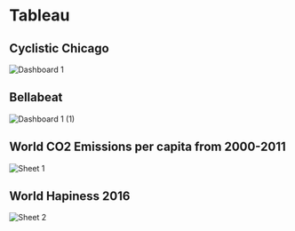 # Tableau

## Cyclistic Chicago

![Dashboard 1](https://github.com/Ganiur/Tableau/assets/121463568/6e8ff6dd-8bce-4153-a3bb-ffc0dbdb941b)


## Bellabeat

![Dashboard 1 (1)](https://github.com/Ganiur/Tableau/assets/121463568/4e33948b-21ef-496e-a4df-bf7f99e25c43)

## World CO2 Emissions per capita from 2000-2011

![Sheet 1](https://github.com/Ganiur/Tableau/assets/121463568/b97cbe09-45ac-4cef-90ec-ab4427e59145)

## World Hapiness 2016

![Sheet 2](https://github.com/Ganiur/Tableau/assets/121463568/82ee3f74-83fb-4bac-bd1b-67dccca6bb65)
